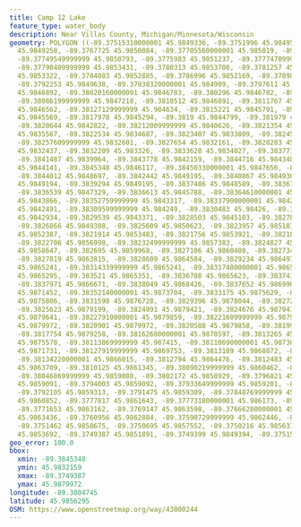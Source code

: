 ```yaml
---
title: Camp 12 Lake
feature_type: water_body
description: Near Villas County, Michigan/Minnesota/Wisconsin
geometry: POLYGON ((-89.37515310000001 45.9849336, -89.3751996 45.9849531, -89.3759536
  45.9849258, -89.3767725 45.9850084, -89.37705560000001 45.985019, -89.3773071 45.9850411,
  -89.37749549999999 45.9850793, -89.3775983 45.9851237, -89.37774709999999 45.9852387,
  -89.37790409999999 45.9853431, -89.3780313 45.9853708, -89.3781257 45.9853707, -89.3782819
  45.9853322, -89.3784083 45.9852885, -89.3786996 45.9852169, -89.3789828 45.9850682,
  -89.3792253 45.9849638, -89.37938320000001 45.984909, -89.3797611 45.9848154, -89.3801386
  45.9846892, -89.38020160000001 45.9846783, -89.380296 45.9846782, -89.3806103 45.9847221,
  -89.38086199999999 45.9847218, -89.3810512 45.9846891, -89.3811767 45.984656, -89.38120809999999
  45.9846562, -89.38127129999999 45.984634, -89.3815221 45.9845791, -89.38167970000001
  45.9845569, -89.3817978 45.9845294, -89.3819 45.9844799, -89.381979 45.9844139,
  -89.3820644 45.9842822, -89.38212009999999 45.9840626, -89.3821354 45.9837769, -89.38219839999999
  45.9835567, -89.3822534 45.9834687, -89.3823407 45.9833809, -89.3824504 45.9833095,
  -89.38257609999999 45.9832601, -89.3827654 45.9832161, -89.3828283 45.9832159, -89.3829853
  45.9832437, -89.3832209 45.983326, -89.3833628 45.9834027, -89.38377199999999 45.9836884,
  -89.3841487 45.9839964, -89.3843778 45.9842159, -89.3844716 45.9843481, -89.3845031
  45.9844141, -89.3845348 45.9846117, -89.38450330000001 45.9847656, -89.384433 45.9848479,
  -89.3844012 45.9848697, -89.3842442 45.9849195, -89.3840867 45.9849305, -89.3840239
  45.9849194, -89.3839294 45.9849195, -89.3837486 45.9848589, -89.38367820000001 45.9847989,
  -89.3836539 45.9847329, -89.3836613 45.9845788, -89.38364610000001 45.984491, -89.38359079999999
  45.9843866, -89.38352759999999 45.9843317, -89.38337900000001 45.9842764, -89.3832219
  45.9842491, -89.38309599999999 45.984249, -89.3830483 45.98426, -89.38299309999999
  45.9842934, -89.3829539 45.9843371, -89.3828503 45.9845103, -89.38278939999999 45.9847547,
  -89.3826866 45.9849308, -89.3825609 45.9850623, -89.3823957 45.9851835, -89.3823015
  45.9852387, -89.3821914 45.9853483, -89.3821756 45.9853921, -89.3821839 45.985436,
  -89.3822706 45.9856998, -89.38232499999999 45.9857383, -89.3824827 45.9857825, -89.3826012
  45.9858647, -89.382695 45.9859968, -89.3827106 45.9860408, -89.382734 45.9862603,
  -89.3827819 45.9863815, -89.3828609 45.9864584, -89.3829234 45.986497, -89.383049
  45.9865241, -89.38314339999999 45.9865241, -89.38317480000001 45.9865355, -89.38342660000001
  45.9865295, -89.383521 45.9865351, -89.3836708 45.9865623, -89.38374140000001 45.986601,
  -89.3837971 45.9866671, -89.3838049 45.9868426, -89.3837652 45.9869966, -89.38368610000001
  45.9871452, -89.38352140000001 45.9873704, -89.3833175 45.9875629, -89.38329210000001
  45.9875806, -89.3831598 45.9876728, -89.3829396 45.9878044, -89.38272000000001 45.987887,
  -89.3825623 45.9879199, -89.3824991 45.9879421, -89.3824676 45.9879419, -89.38240519999999
  45.9879641, -89.38227910000001 45.9879859, -89.38221609999999 45.9879861, -89.38218449999999
  45.9879972, -89.3820901 45.9879972, -89.3820588 45.9879858, -89.3819958 45.9879861,
  -89.3817754 45.9879258, -89.38162680000001 45.9878597, -89.3813265 45.9876511, -89.38123229999999
  45.9875578, -89.38113869999999 45.987415, -89.38110690000001 45.9873045, -89.3811382
  45.9871731, -89.38127919999999 45.9869753, -89.3813189 45.9868872, -89.3813497 45.9867332,
  -89.38134220000001 45.9866015, -89.3812794 45.9864476, -89.3812483 45.9864148, -89.38123179999999
  45.9863709, -89.3810125 45.9861345, -89.38090219999999 45.9860462, -89.3807216 45.9859586,
  -89.38046869999999 45.9859088, -89.3802172 45.9858929, -89.3796821 45.9858984, -89.3795875
  45.9859091, -89.3794003 45.9859092, -89.37933649999999 45.9859201, -89.379242 45.9859202,
  -89.3792105 45.9859313, -89.3791475 45.9859309, -89.37848769999999 45.9860522, -89.3782355
  45.9860852, -89.3777817 45.9861643, -89.37773180000001 45.986173, -89.3773856 45.9862499,
  -89.3771653 45.9863162, -89.3769147 45.9863598, -89.37666280000001 45.9863708, -89.3764113
  45.9863436, -89.3760956 45.9862884, -89.37590729999999 45.9862446, -89.3754902 45.986091,
  -89.3751462 45.9858675, -89.3750695 45.9857552, -89.3750216 45.9856379, -89.37495439999999
  45.9853692, -89.3749387 45.9851891, -89.3749399 45.9849394, -89.37515310000001 45.9849336))
geo_error: 100.0
bbox:
  xmin: -89.3845348
  ymin: 45.9832159
  xmax: -89.3749387
  ymax: 45.9879972
longitude: -89.3804745
latitude: 45.9856295
OSM: https://www.openstreetmap.org/way/43000244
---
```

